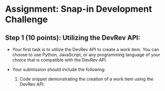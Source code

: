 # Assignment: Snap-in Development Challenge

## Step 1 (10 points): Utilizing the DevRev API:

* Your first task is to utilize the DevRev API to create a work item. You can choose to use Python, JavaScript, or any programming language of your choice that is compatible with the DevRev API. 

* Your submission should include the following:
    
    1. Code snippet demonstrating the creation of a work item using the DevRev API.